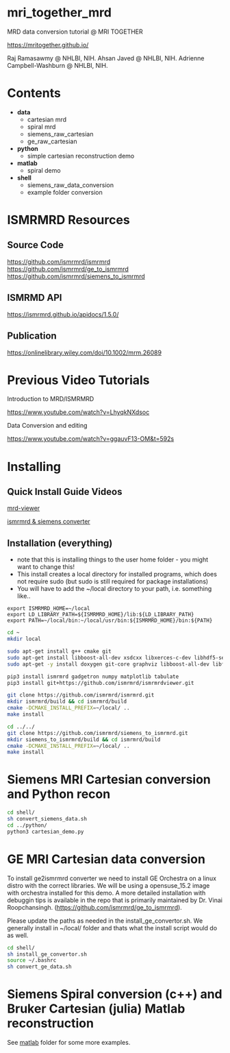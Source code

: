 # mri_together_mrd
MRD data conversion tutorial @ MRI TOGETHER

https://mritogether.github.io/

Raj Ramasawmy @ NHLBI, NIH. 
Ahsan Javed @ NHLBI, NIH.
Adrienne Campbell-Washburn @ NHLBI, NIH.

# Contents 
- **data**
    - cartesian mrd
    - spiral mrd
    - siemens_raw_cartesian
    - ge_raw_cartesian
- **python**
    - simple cartesian reconstruction demo
- **matlab**
    - spiral demo
- **shell**
    - siemens_raw_data_conversion
    - example folder conversion

# ISMRMRD Resources

## Source Code
https://github.com/ismrmrd/ismrmrd
https://github.com/ismrmrd/ge_to_ismrmrd
https://github.com/ismrmrd/siemens_to_ismrmrd

## ISMRMD API
https://ismrmrd.github.io/apidocs/1.5.0/

## Publication
https://onlinelibrary.wiley.com/doi/10.1002/mrm.26089 

# Previous Video Tutorials
Introduction to MRD/ISMRMRD

https://www.youtube.com/watch?v=LhyqkNXdsoc

Data Conversion and editing

https://www.youtube.com/watch?v=ggauvF13-OM&t=592s

# Installing
## Quick Install Guide Videos

[mrd-viewer](https://www.youtube.com/watch?v=7ocDY2qYQUA)

[ismrmrd & siemens converter](https://www.youtube.com/watch?v=rkPaLznuT0Q)

## Installation (everything)
- note that this is installing things to the user home folder - you might want to change this!
- This install creates a local directory for installed programs, which does not require sudo (but sudo is still required for package installations)
- You will have to add the ~/local directory to your path, i.e. something like..
```
export ISMRMRD_HOME=~/local
export LD_LIBRARY_PATH=${ISMRMRD_HOME}/lib:${LD_LIBRARY_PATH}
export PATH=~/local/bin:~/local/usr/bin:${ISMRMRD_HOME}/bin:${PATH}
```

```bash
cd ~
mkdir local

sudo apt-get install g++ cmake git
sudo apt-get install libboost-all-dev xsdcxx libxerces-c-dev libhdf5-serial-dev h5utils hdf5-tools libtinyxml-dev libxml2-dev libxslt1-dev
sudo apt-get -y install doxygen git-core graphviz libboost-all-dev libfftw3-dev libhdf5-serial-dev

pip3 install ismrmrd gadgetron numpy matplotlib tabulate
pip3 install git+https://github.com/ismrmrd/ismrmrdviewer.git

git clone https://github.com/ismrmrd/ismrmrd.git
mkdir ismrmrd/build && cd ismrmrd/build
cmake -DCMAKE_INSTALL_PREFIX=~/local/ ..
make install

cd ../../
git clone https://github.com/ismrmrd/siemens_to_ismrmrd.git
mkdir siemens_to_ismrmrd/build && cd ismrmrd/build
cmake -DCMAKE_INSTALL_PREFIX=~/local/ ..
make install
```


# Siemens MRI Cartesian conversion and Python recon
```bash
cd shell/
sh convert_siemens_data.sh
cd ../python/
python3 cartesian_demo.py
```
# GE MRI Cartesian data conversion
To install ge2ismrmrd converter we need to install GE Orchestra on a linux distro with the correct libraries. We will be using a opensuse_15.2 image with orchestra installed for this demo. 
A more detailed installation with debuggin tips is available in the repo that is primarily maintained by Dr. Vinai Roopchansingh. (https://github.com/ismrmrd/ge_to_ismrmrd).

Please update the paths as needed in the install_ge_convertor.sh. We generally install in ~/local/ folder and thats what the install script would do as well.

```bash
cd shell/
sh install_ge_convertor.sh
source ~/.bashrc 
sh convert_ge_data.sh
```
# Siemens Spiral conversion (c++) and Bruker Cartesian (julia) Matlab reconstruction
See [matlab](matlab/README.md) folder for some more examples. 
